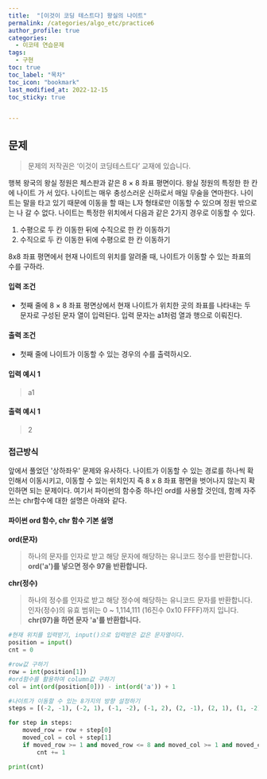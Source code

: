 ```yaml
---
title:  "[이것이 코딩 테스트다] 왕실의 나이트"
permalink: /categories/algo_etc/practice6
author_profile: true
categories:
  - 이코테 연습문제
tags:
  - 구현
toc: true
toc_label: "목차"
toc_icon: "bookmark"
last_modified_at: 2022-12-15
toc_sticky: true 


---
```


## 문제

> 문제의 저작권은 ‘이것이 코딩테스트다’ 교재에 있습니다.

행복 왕국의 왕실 정원은 체스판과 같은 8 × 8 좌표 평면이다. 왕실 정원의 특정한 한 칸에 나이트 가 서 있다. 나이트는 매우 충성스러운 신하로서 매일 무술을 연마한다. 나이트는 말을 타고 있기 때문에 이동을 할 때는 L자 형태로만 이동할 수 있으며 정원 밖으로는 나 갈 수 없다. 나이트는 특정한 위치에서 다음과 같은 2가지 경우로 이동할 수 있다. 

1. 수평으로 두 칸 이동한 뒤에 수직으로 한 칸 이동하기
2. 수직으로 두 칸 이동한 뒤에 수평으로 한 칸 이동하기

8x8 좌표 평면에서 현재 나이트의 위치를 알려줄 때, 나이트가 이동할 수 있는 좌표의 수를 구하라.



#### 입력 조건

- 첫째 줄에 8 × 8 좌표 평면상에서 현재 나이트가 위치한 곳의 좌표를 나타내는 두 문자로 구성된 문자 열이 입력된다. 입력 문자는 a1처럼 열과 행으로 이뤄진다.

#### 출력 조건

- 첫째 줄에 나이트가 이동할 수 있는 경우의 수를 출력하시오.

 

#### 입력 예시 1

> a1

#### 출력 예시 1

> 2



### 접근방식

 앞에서 풀었던 '상하좌우' 문제와 유사하다. 나이트가 이동할 수 있는 경로를 하나씩 확인해서 이동시키고, 이동할 수 있는 위치인지 즉 8 x 8 좌표 평면을 벗어나지 않는지 확인하면 되는 문제이다. 여기서 파이썬의 함수중 하나인 ord를 사용할 것인데, 함께 자주 쓰는 chr함수에 대한 설명은 아래와 같다.

#### **파이썬 ord 함수, chr 함수 기본 설명**

**ord(문자)**

> 하나의 문자를 인자로 받고 해당 문자에 해당하는 유니코드 정수를 반환합니다.
> **ord('a')를 넣으면 정수 97을 반환합니다.**

 

**chr(정수)**

> 하나의 정수를 인자로 받고 해당 정수에 해당하는 유니코드 문자를 반환합니다.
> 인자(정수)의 유효 범위는 0 ~ 1,114,111 (16진수 0x10 FFFF)까지 입니다.
> **chr(97)을 하면 문자 'a'를 반환합니다.**



```python
#현재 위치를 입력받기, input()으로 입력받은 값은 문자열이다.
position = input()
cnt = 0

#row값 구하기
row = int(position[1])
#ord함수를 활용하여 column값 구하기
col = int(ord(position[0])) - int(ord('a')) + 1

#나이트가 이동할 수 있는 8가지의 방향 설정하기
steps = [(-2, -1), (-2, 1), (-1, -2), (-1, 2), (2, -1), (2, 1), (1, -2), (1, 2)]

for step in steps:
    moved_row = row + step[0]
    moved_col = col + step[1]
    if moved_row >= 1 and moved_row <= 8 and moved_col >= 1 and moved_col <= 8:
        cnt += 1

print(cnt)     
```
